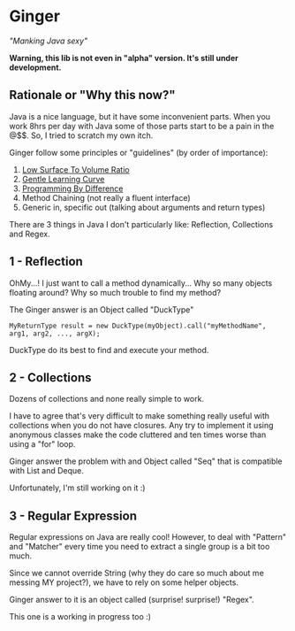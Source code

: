 Ginger
======

_"Manking Java sexy"_

**Warning, this lib is not even in "alpha" version. It's still under development.**


Rationale or "Why this now?"
----------------------------

Java is a nice language, but it have some inconvenient parts. When you work 8hrs per day with Java some of those parts start to be a pain in the @$$. So, I tried to scratch my own itch.

Ginger follow some principles or "guidelines" (by order of importance):

1.  [Low Surface To Volume Ratio](http://www.laputan.org/selfish/selfish.html#LowSurfaceToVolumeRatio)
2.  [Gentle Learning Curve](http://www.laputan.org/selfish/selfish.html#GentleLearningCurve)
3.  [Programming By Difference](http://www.laputan.org/selfish/selfish.html#ProgrammingByDifference)
4.  Method Chaining (not really a fluent interface)
5.  Generic in, specific out (talking about arguments and return types)

There are 3 things in Java I don't particularly like: Reflection, Collections and Regex.

1 - Reflection
--------------

OhMy...! I just want to call a method dynamically...
Why so many objects floating around?
Why so much trouble to find my method?

The Ginger answer is an Object called "DuckType"
    
    MyReturnType result = new DuckType(myObject).call("myMethodName", arg1, arg2, ..., argX);
        
DuckType do its best to find and execute your method.

2 - Collections
---------------

Dozens of collections and none really simple to work.

I have to agree that's very difficult to make something really useful with collections when you do not have closures. Any try to implement it using anonymous classes make the code cluttered and ten times worse than using a "for" loop.

Ginger answer the problem with and Object called "Seq" that is compatible with List and Deque.

Unfortunately, I'm still working on it :)

3 - Regular Expression  
--------------

Regular expressions on Java are really cool! However, to deal with "Pattern" and "Matcher" every time you need to extract a single group is a bit too much.

Since we cannot override String (why they do care so much about me messing MY project?), we have to rely on some helper objects.

Ginger answer to it is an object called (surprise! surprise!) "Regex".

This one is a working in progress too :)